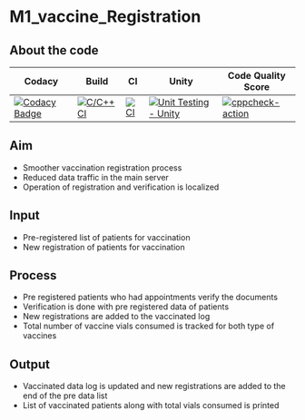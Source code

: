 # M1_vaccine_Registration
## About the code
| Codacy | Build | CI | Unity | Code Quality Score |
| --- | --- | --- | --- | --- |
| [![Codacy Badge](https://api.codacy.com/project/badge/Grade/a1edf2417a2e46699e8245f518c674f4)](https://app.codacy.com/gh/saiss1998/M1_Vaccine_Registration?utm_source=github.com&utm_medium=referral&utm_content=saiss1998/M1_Vaccine_Registration&utm_campaign=Badge_Grade_Settings) | [![C/C++ CI](https://github.com/saiss1998/M1_Vaccine_Registration/actions/workflows/c-build.yml/badge.svg)](https://github.com/saiss1998/M1_Vaccine_Registration/actions/workflows/c-build.yml) | [![CI](https://github.com/saiss1998/M1_Vaccine_Registration/actions/workflows/main.yml/badge.svg)](https://github.com/saiss1998/M1_Vaccine_Registration/actions/workflows/main.yml) | [![Unit Testing - Unity](https://github.com/saiss1998/M1_Vaccine_Registration/actions/workflows/unity.yml/badge.svg)](https://github.com/saiss1998/M1_Vaccine_Registration/actions/workflows/unity.yml) | [![cppcheck-action](https://github.com/saiss1998/M1_Vaccine_Registration/actions/workflows/cppcheck.yml/badge.svg)](https://github.com/saiss1998/M1_Vaccine_Registration/actions/workflows/cppcheck.yml)

## Aim
* Smoother vaccination registration process
* Reduced data traffic in the main server
* Operation of registration and verification is localized
## Input
* Pre-registered list of patients for vaccination
* New registration of patients for vaccination
## Process
* Pre registered patients who had appointments verify the documents
* Verification is done with pre registered data of patients
* New registrations are added to the vaccinated log
* Total number of vaccine vials consumed is tracked for both type of vaccines
## Output
* Vaccinated data log is updated and new registrations are added to the end of the pre data list
* List of vaccinated patients along with total vials consumed is printed
